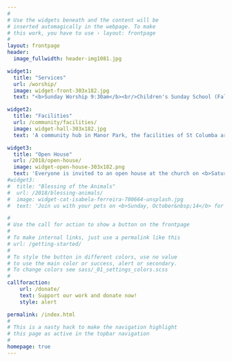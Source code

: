 ```yaml
---
#
# Use the widgets beneath and the content will be
# inserted automagically in the webpage. To make
# this work, you have to use › layout: frontpage
#
layout: frontpage
header:
  image_fullwidth: header-img1081.jpg

widget1:
  title: "Services"
  url: /worship/
  image: widget-front-303x182.jpg
  text: "<b>Sunday Worship 9:30am</b><br/>Children's Sunday School (Fall through Spring)"

widget2:
  title: "Facilities"
  url: /community/facilities/
  image: widget-hall-303x182.jpg
  text: 'A community hub in Manor Park, the facilities of St Columba are used by various groups throughout the week, and on weekends by individuals for special occasions such as birthday or anniversary parties.  If you have an event or meeting, one of the church halls may be a perfect fit for your needs.'

widget3:
  title: "Open House"
  url: /2018/open-house/
  image: widget-open-house-303x182.png
  text: 'Everyone is invited to an open house at the church on <b>Saturday, September 22, 1-3pm</b>.  Meet friendly faces from groups that use the church throughout the week.'
#widget3:
#  title: "Blessing of the Animals"
#  url: /2018/blessing-animals/
#  image: widget-cat-isabela-ferreira-780664-unsplash.jpg
#  text: 'Join us with your pets on <b>Sunday, October&nbsp;14</b> for the annual Blessing of the Animals service for the Feast of St Francis. The <a href="{{ site.url }}{{ site.baseurl }}/2018/sunday-school/">Fall Children's Sunday School session</a> will also begin with this service.'

#
# Use the call for action to show a button on the frontpage
#
# To make internal links, just use a permalink like this
# url: /getting-started/
#
# To style the button in different colors, use no value
# to use the main color or success, alert or secondary.
# To change colors see sass/_01_settings_colors.scss
#
callforaction:
    url: /donate/
    text: Support our work and donate now!
    style: alert

permalink: /index.html
#
# This is a nasty hack to make the navigation highlight
# this page as active in the topbar navigation
#
homepage: true
---
```


